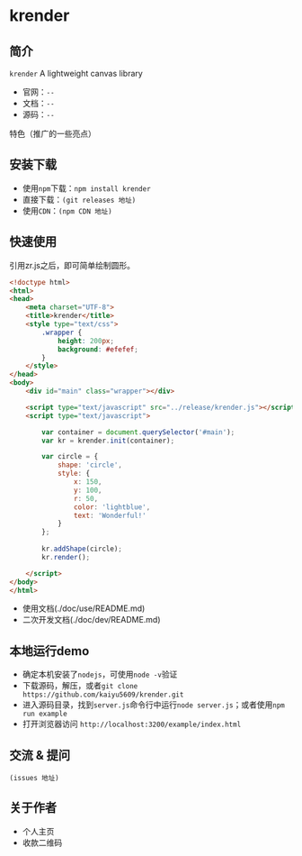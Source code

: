 # krender


## 简介

`krender` A lightweight canvas library
- 官网：`--`
- 文档：`--`
- 源码：`--`

特色（推广的一些亮点）

## 安装下载

- 使用`npm`下载：`npm install krender`
- 直接下载：`(git releases 地址)`
- 使用`CDN`：`(npm CDN 地址)`

## 快速使用

引用zr.js之后，即可简单绘制圆形。
```html
<!doctype html>
<html>
<head>
	<meta charset="UTF-8">
	<title>krender</title>
	<style type="text/css">
		.wrapper {
			height: 200px;
			background: #efefef;
		}
	</style>
</head>
<body>
	<div id="main" class="wrapper"></div>

	<script type="text/javascript" src="../release/krender.js"></script>
	<script type="text/javascript">

		var container = document.querySelector('#main');
		var kr = krender.init(container);

		var circle = {
			shape: 'circle',
			style: {
				x: 150,
				y: 100,
				r: 50,
				color: 'lightblue',
				text: 'Wonderful!'
			}
		};
		
		kr.addShape(circle);
		kr.render();

	</script>
</body>
</html>
```

- 使用文档(./doc/use/README.md)
- 二次开发文档(./doc/dev/README.md)

## 本地运行demo
- 确定本机安装了`nodejs`，可使用`node -v`验证
- 下载源码，解压，或者`git clone https://github.com/kaiyu5609/krender.git`
- 进入源码目录，找到`server.js`命令行中运行`node server.js`；或者使用`npm run example`
- 打开浏览器访问 `http://localhost:3200/example/index.html`

## 交流 & 提问
`(issues 地址)`

## 关于作者

- 个人主页
- 收款二维码

